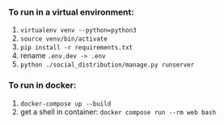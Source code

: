 ### To run in a virtual environment:

1. `virtualenv venv --python=python3`
1. `source venv/bin/activate`
1. `pip install -r requirements.txt`
1. rename `.env.dev -> .env`
1. `python ./social_distribution/manage.py runserver`

### To run in docker:

1. `docker-compose up --build`
1. get a shell in container: `docker compose run --rm web bash`
